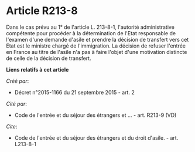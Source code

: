 # Article R213-8

Dans le cas prévu au 1° de l'article L. 213-8-1, l'autorité administrative compétente pour procéder à la détermination de
l'Etat responsable de l'examen d'une demande d'asile et prendre la décision de transfert vers cet Etat est le ministre chargé
de l'immigration. La décision de refuser l'entrée en France au titre de l'asile n'a pas à faire l'objet d'une motivation
distincte de celle de la décision de transfert.

**Liens relatifs à cet article**

_Créé par_:

  - Décret n°2015-1166 du 21 septembre 2015 - art. 2

_Cité par_:

  - Code de l'entrée et du séjour des étrangers et ... - art. R213-9 (VD)

_Cite_:

  - Code de l'entrée et du séjour des étrangers et du droit d'asile. - art. L213-8-1
